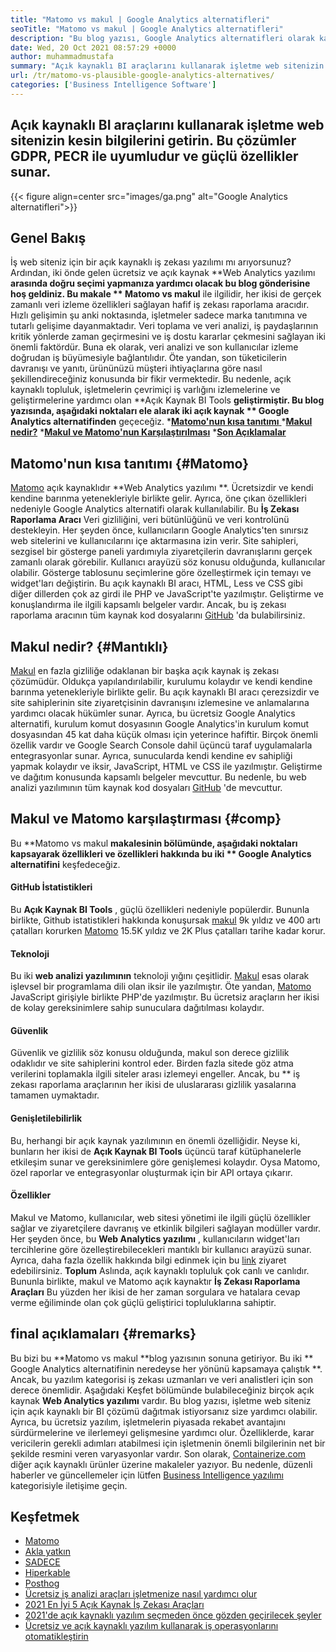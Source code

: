 ```yaml
---
title: "Matomo vs makul | Google Analytics alternatifleri" 
seoTitle: "Matomo vs makul | Google Analytics alternatifleri" 
description: "Bu blog yazısı, Google Analytics alternatifleri olarak kabul edilen iki açık kaynaklı BI aracı arasında bir karşılaştırma yapmaktadır. Her iki yazılım da ücretsiz ve kendi kendine barındırılmıştır." 
date: Wed, 20 Oct 2021 08:57:29 +0000
author: muhammadmustafa
summary: "Açık kaynaklı BI araçlarını kullanarak işletme web sitenizin kesin bilgilerini alın. Bu çözümler GDPR, PECR ile uyumludur ve güçlü özellikler sunar." 
url: /tr/matomo-vs-plausible-google-analytics-alternatives/
categories: ['Business Intelligence Software']
---
```


## Açık kaynaklı BI araçlarını kullanarak işletme web sitenizin kesin bilgilerini getirin. Bu çözümler GDPR, PECR ile uyumludur ve güçlü özellikler sunar.

{{< figure align=center src="images/ga.png" alt="Google Analytics alternatifleri">}}


## Genel Bakış
İş web siteniz için bir açık kaynaklı iş zekası yazılımı mı arıyorsunuz? Ardından, iki önde gelen ücretsiz ve açık kaynak **Web Analytics yazılımı  **arasında doğru seçimi yapmanıza yardımcı olacak bu blog gönderisine hoş geldiniz. Bu makale **  Matomo vs makul**  ile ilgilidir, her ikisi de gerçek zamanlı veri izleme özellikleri sağlayan hafif iş zekası raporlama aracıdır. Hızlı gelişimin şu anki noktasında, işletmeler sadece marka tanıtımına ve tutarlı gelişime dayanmaktadır. Veri toplama ve veri analizi, iş paydaşlarının kritik yönlerde zaman geçirmesini ve iş dostu kararlar çekmesini sağlayan iki önemli faktördür. Buna ek olarak, veri analizi ve son kullanıcılar izleme doğrudan iş büyümesiyle bağlantılıdır.
Öte yandan, son tüketicilerin davranışı ve yanıtı, ürününüzü müşteri ihtiyaçlarına göre nasıl şekillendireceğiniz konusunda bir fikir vermektedir. Bu nedenle, açık kaynaklı topluluk, işletmelerin çevrimiçi iş varlığını izlemelerine ve geliştirmelerine yardımcı olan **Açık Kaynak BI Tools  **geliştirmiştir. Bu blog yazısında, aşağıdaki noktaları ele alarak iki açık kaynak **  Google Analytics alternatifinden**  geçeceğiz.
  *[**Matomo'nun kısa tanıtımı** ][1]
  ***[Makul nedir?][2]** 
  ***[Makul ve Matomo'nun Karşılaştırılması][3]** 
  *[**Son Açıklamalar** ][4]

## Matomo'nun kısa tanıtımı   {#Matomo}
[Matomo][5] açık kaynaklıdır **Web Analytics yazılımı **. Ücretsizdir ve kendi kendine barınma yetenekleriyle birlikte gelir. Ayrıca, öne çıkan özellikleri nedeniyle Google Analytics alternatifi olarak kullanılabilir. Bu  **İş Zekası Raporlama Aracı**   Veri gizliliğini, veri bütünlüğünü ve veri kontrolünü destekleyin. Her şeyden önce, kullanıcıların Google Analytics'ten sınırsız web sitelerini ve kullanıcılarını içe aktarmasına izin verir. Site sahipleri, sezgisel bir gösterge paneli yardımıyla ziyaretçilerin davranışlarını gerçek zamanlı olarak görebilir. Kullanıcı arayüzü söz konusu olduğunda, kullanıcılar olabilir. Gösterge tablosunu seçimlerine göre özelleştirmek için temayı ve widget'ları değiştirin. Bu açık kaynaklı BI aracı, HTML, Less ve CSS gibi diğer dillerden çok az girdi ile PHP ve JavaScript'te yazılmıştır. Geliştirme ve konuşlandırma ile ilgili kapsamlı belgeler vardır. Ancak, bu iş zekası raporlama aracının tüm kaynak kod dosyalarını [GitHub][6] 'da bulabilirsiniz.

## Makul nedir?   {#Mantıklı}
[Makul][7] en fazla gizliliğe odaklanan bir başka açık kaynak iş zekası çözümüdür. Oldukça yapılandırılabilir, kurulumu kolaydır ve kendi kendine barınma yetenekleriyle birlikte gelir. Bu açık kaynaklı BI aracı çerezsizdir ve site sahiplerinin site ziyaretçisinin davranışını izlemesine ve anlamalarına yardımcı olacak hükümler sunar. Ayrıca, bu ücretsiz Google Analytics alternatifi, kurulum komut dosyasının Google Analytics'in kurulum komut dosyasından 45 kat daha küçük olması için yeterince hafiftir. Birçok önemli özellik vardır ve Google Search Console dahil üçüncü taraf uygulamalarla entegrasyonlar sunar. Ayrıca, sunucularda kendi kendine ev sahipliği yapmak kolaydır ve iksir, JavaScript, HTML ve CSS ile yazılmıştır. Geliştirme ve dağıtım konusunda kapsamlı belgeler mevcuttur. Bu nedenle, bu web analizi yazılımının tüm kaynak kod dosyaları [GitHub][8] 'de mevcuttur.

## Makul ve Matomo karşılaştırması   {#comp}
Bu **Matomo vs makul  **makalesinin bölümünde, aşağıdaki noktaları kapsayarak özellikleri ve özellikleri hakkında bu iki **  Google Analytics alternatifini**  keşfedeceğiz.

#### GitHub İstatistikleri
Bu **Açık Kaynak BI Tools** , güçlü özellikleri nedeniyle popülerdir. Bununla birlikte, Github istatistikleri hakkında konuşursak [makul][7] 9k yıldız ve 400 artı çatalları korurken [Matomo][5] 15.5K yıldız ve 2K Plus çatalları tarihe kadar korur.

#### Teknoloji
Bu iki **web analizi yazılımının**  teknoloji yığını çeşitlidir. [Makul][7] esas olarak işlevsel bir programlama dili olan iksir ile yazılmıştır. Öte yandan, [Matomo][5] JavaScript girişiyle birlikte PHP'de yazılmıştır. Bu ücretsiz araçların her ikisi de kolay gereksinimlere sahip sunuculara dağıtılması kolaydır.

#### Güvenlik
Güvenlik ve gizlilik söz konusu olduğunda, makul son derece gizlilik odaklıdır ve site sahiplerini kontrol eder. Birden fazla sitede göz atma verilerini toplamakla ilgili siteler arası izlemeyi engeller. Ancak, bu ** iş zekası raporlama araçlarının her ikisi de uluslararası gizlilik yasalarına tamamen uymaktadır.

#### Genişletilebilirlik
Bu, herhangi bir açık kaynak yazılımının en önemli özelliğidir. Neyse ki, bunların her ikisi de **Açık Kaynak BI Tools**  üçüncü taraf kütüphanelerle etkileşim sunar ve gereksinimlere göre genişlemesi kolaydır. Oysa Matomo, özel raporlar ve entegrasyonlar oluşturmak için bir API ortaya çıkarır.

#### Özellikler
Makul ve Matomo, kullanıcılar, web sitesi yönetimi ile ilgili güçlü özellikler sağlar ve ziyaretçilere davranış ve etkinlik bilgileri sağlayan modüller vardır. Her şeyden önce, bu **Web Analytics yazılımı** , kullanıcıların widget'ları tercihlerine göre özelleştirebilecekleri mantıklı bir kullanıcı arayüzü sunar. Ayrıca, daha fazla özellik hakkında bilgi edinmek için bu [link][9] ziyaret edebilirsiniz.
**Toplum**
Aslında, açık kaynaklı topluluk çok canlı ve canlıdır. Bununla birlikte, makul ve Matomo açık kaynaktır **İş Zekası Raporlama Araçları**  Bu yüzden her ikisi de her zaman sorgulara ve hatalara cevap verme eğiliminde olan çok güçlü geliştirici topluluklarına sahiptir.

## final açıklamaları   {#remarks}
Bu bizi bu **Matomo vs makul  **blog yazısının sonuna getiriyor. Bu iki **  Google Analytics alternatifinin neredeyse her yönünü kapsamaya çalıştık **. Ancak, bu yazılım kategorisi iş zekası uzmanları ve veri analistleri için son derece önemlidir. Aşağıdaki Keşfet bölümünde bulabileceğiniz birçok açık kaynak  **Web Analytics yazılımı**   vardır. Bu blog yazısı, işletme web siteniz için açık kaynaklı bir BI çözümü dağıtmak istiyorsanız size yardımcı olabilir. Ayrıca, bu ücretsiz yazılım, işletmelerin piyasada rekabet avantajını sürdürmelerine ve ilerlemeyi gelişmesine yardımcı olur. Özelliklerde, karar vericilerin gerekli adımları atabilmesi için işletmenin önemli bilgilerinin net bir şekilde resmini veren varyasyonlar vardır.
Son olarak, [Containerize.com][10] diğer açık kaynaklı ürünler üzerine makaleler yazıyor. Bu nedenle, düzenli haberler ve güncellemeler için lütfen [Business Intelligence yazılımı][9] kategorisiyle iletişime geçin.

## Keşfetmek
  * [Matomo][11]
  * [Akla yatkın][12]
  * [SADECE][13]
  * [Hiperkable][14]
  * [Posthog][15]
  * [Ücretsiz iş analizi araçları işletmenize nasıl yardımcı olur][16]
  * [2021 En İyi 5 Açık Kaynak İş Zekası Araçları][17]
  * [2021'de açık kaynaklı yazılım seçmeden önce gözden geçirilecek şeyler][18]
  * [Ücretsiz ve açık kaynaklı yazılım kullanarak iş operasyonlarını otomatikleştirin][19]

  
[1]: #Matomo
[2]: #Plausible
[3]: #comp
[4]: #remarks
[5]: https://products.containerize.com/business-intelligence/matomo/
[6]: https://github.com/matomo-org/matomo
[7]: https://products.containerize.com/business-intelligence/plausible/
[8]: https://github.com/plausible/analytics
[9]: https://products.containerize.com/business-intelligence/
[10]: https://www.containerize.com/
[11]: https://products.containerize.com/business-intelligence/matomo
[12]: https://products.containerize.com/business-intelligence/plausible
[13]: https://products.containerize.com/business-intelligence/countly
[14]: https://products.containerize.com/business-intelligence/hypercable
[15]: https://products.containerize.com/business-intelligence/posthog
[16]: https://blog.containerize.com/2021/03/12/how-free-business-analytics-tools-assist-your-business/
[17]: https://blog.containerize.com/business-intelligence-software/top-5-open-source-business-intelligence-solutions-of-2021/
[18]: https://blog.containerize.com/cmdb-software/things-to-review-before-opting-open-source-software-in-2021/
[19]: https://blog.containerize.com/blogging/automate-business-operations-using-open-source-software/
